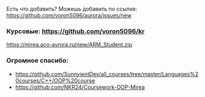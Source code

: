 Есть что добавить? Можешь добавить по ссылке: https://github.com/voron5096/aurora/issues/new

### Курсовые: https://github.com/voron5096/kr

https://mirea.aco-avrora.ru/new/ARM_Student.zip

### Огромное спасибо:
- https://github.com/SunnyientDev/all_courses/tree/master/Languages%20courses/C++/OOP%20course
- https://github.com/NKR24/Coursework-OOP-Mirea
